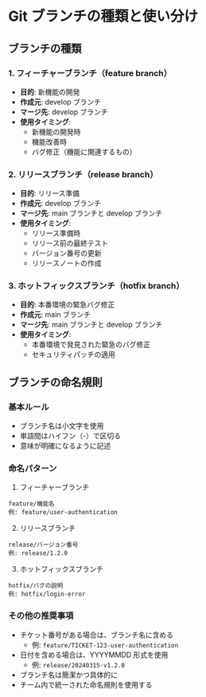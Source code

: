 # Git ブランチの種類と使い分け

## ブランチの種類

### 1. フィーチャーブランチ（feature branch）

- **目的**: 新機能の開発
- **作成元**: develop ブランチ
- **マージ先**: develop ブランチ
- **使用タイミング**:
  - 新機能の開発時
  - 機能改善時
  - バグ修正（機能に関連するもの）

### 2. リリースブランチ（release branch）

- **目的**: リリース準備
- **作成元**: develop ブランチ
- **マージ先**: main ブランチと develop ブランチ
- **使用タイミング**:
  - リリース準備時
  - リリース前の最終テスト
  - バージョン番号の更新
  - リリースノートの作成

### 3. ホットフィックスブランチ（hotfix branch）

- **目的**: 本番環境の緊急バグ修正
- **作成元**: main ブランチ
- **マージ先**: main ブランチと develop ブランチ
- **使用タイミング**:
  - 本番環境で発見された緊急のバグ修正
  - セキュリティパッチの適用

## ブランチの命名規則

### 基本ルール

- ブランチ名は小文字を使用
- 単語間はハイフン（-）で区切る
- 意味が明確になるように記述

### 命名パターン

1. フィーチャーブランチ

```
feature/機能名
例: feature/user-authentication
```

2. リリースブランチ

```
release/バージョン番号
例: release/1.2.0
```

3. ホットフィックスブランチ

```
hotfix/バグの説明
例: hotfix/login-error
```

### その他の推奨事項

- チケット番号がある場合は、ブランチ名に含める
  - 例: `feature/TICKET-123-user-authentication`
- 日付を含める場合は、YYYYMMDD 形式を使用
  - 例: `release/20240315-v1.2.0`
- ブランチ名は簡潔かつ具体的に
- チーム内で統一された命名規則を使用する
